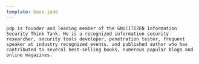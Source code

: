 ```yaml
---
template: base.jade
---
```


<section class="cc">
    <div class="mw600">
        <pre><code>pdp is founder and leading member of the GNUCITIZEN Information Security Think Tank. He is a recognized information security researcher, security tools developer, penetration tester, frequent speaker at industry recognized events, and published author who has contributed to several best-selling books, numerous popular blogs and online magazines.</code></pre>
    </div>
</section>
